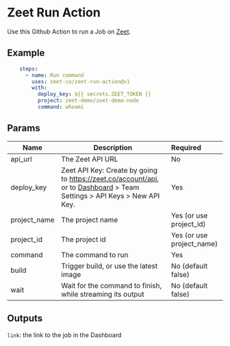 # Zeet Run Action

Use this Github Action to run a Job on [Zeet](https://zeet.co).

## Example
```yaml
    steps:
      - name: Run command
        uses: zeet-co/zeet-run-action@v1
        with:
          deploy_key: ${{ secrets.ZEET_TOKEN }}
          project: zeet-demo/zeet-demo-node
          command: whoami
```

## Params

| Name         | Description                                                                                                                                          | Required                  |
|--------------|------------------------------------------------------------------------------------------------------------------------------------------------------|:--------------------------|
| api_url      | The Zeet API URL                                                                                                                                     | No                        |
| deploy_key   | Zeet API Key: Create by going to https://zeet.co/account/api, or to [Dashboard](https://zeet.co/dashboard) > Team Settings > API Keys > New API Key. | Yes                       |
| project_name | The project name                                                                                                                                     | Yes (or use project_id)   |
| project_id   | The project id                                                                                                                                       | Yes (or use project_name) |
| command      | The command to run                                                                                                                                   | Yes                       |
| build        | Trigger build, or use the latest image                                                                                                               | No (default false)        |
| wait         | Wait for the command to finish, while streaming its output                                                                                           | No (default false)        |

## Outputs
`link`: the link to the job in the Dashboard
